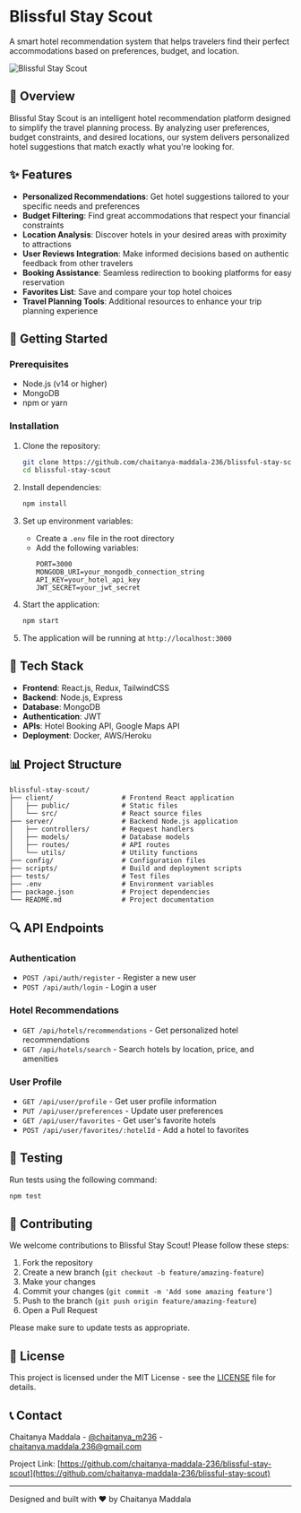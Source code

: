 # Blissful Stay Scout

A smart hotel recommendation system that helps travelers find their perfect accommodations based on preferences, budget, and location.

![Blissful Stay Scout](https://raw.githubusercontent.com/chaitanya-maddala-236/blissful-stay-scout/main/assets/logo.png)

## 🌟 Overview

Blissful Stay Scout is an intelligent hotel recommendation platform designed to simplify the travel planning process. By analyzing user preferences, budget constraints, and desired locations, our system delivers personalized hotel suggestions that match exactly what you're looking for.

## ✨ Features

- **Personalized Recommendations**: Get hotel suggestions tailored to your specific needs and preferences
- **Budget Filtering**: Find great accommodations that respect your financial constraints
- **Location Analysis**: Discover hotels in your desired areas with proximity to attractions
- **User Reviews Integration**: Make informed decisions based on authentic feedback from other travelers
- **Booking Assistance**: Seamless redirection to booking platforms for easy reservation
- **Favorites List**: Save and compare your top hotel choices
- **Travel Planning Tools**: Additional resources to enhance your trip planning experience

## 🚀 Getting Started

### Prerequisites

- Node.js (v14 or higher)
- MongoDB
- npm or yarn

### Installation

1. Clone the repository:
   ```bash
   git clone https://github.com/chaitanya-maddala-236/blissful-stay-scout.git
   cd blissful-stay-scout
   ```

2. Install dependencies:
   ```bash
   npm install
   ```

3. Set up environment variables:
   - Create a `.env` file in the root directory
   - Add the following variables:
     ```
     PORT=3000
     MONGODB_URI=your_mongodb_connection_string
     API_KEY=your_hotel_api_key
     JWT_SECRET=your_jwt_secret
     ```

4. Start the application:
   ```bash
   npm start
   ```

5. The application will be running at `http://localhost:3000`

## 🔧 Tech Stack

- **Frontend**: React.js, Redux, TailwindCSS
- **Backend**: Node.js, Express
- **Database**: MongoDB
- **Authentication**: JWT
- **APIs**: Hotel Booking API, Google Maps API
- **Deployment**: Docker, AWS/Heroku

## 📊 Project Structure

```
blissful-stay-scout/
├── client/                 # Frontend React application
│   ├── public/             # Static files
│   └── src/                # React source files
├── server/                 # Backend Node.js application
│   ├── controllers/        # Request handlers
│   ├── models/             # Database models
│   ├── routes/             # API routes
│   └── utils/              # Utility functions
├── config/                 # Configuration files
├── scripts/                # Build and deployment scripts
├── tests/                  # Test files
├── .env                    # Environment variables
├── package.json            # Project dependencies
└── README.md               # Project documentation
```

## 🔍 API Endpoints

### Authentication
- `POST /api/auth/register` - Register a new user
- `POST /api/auth/login` - Login a user

### Hotel Recommendations
- `GET /api/hotels/recommendations` - Get personalized hotel recommendations
- `GET /api/hotels/search` - Search hotels by location, price, and amenities

### User Profile
- `GET /api/user/profile` - Get user profile information
- `PUT /api/user/preferences` - Update user preferences
- `GET /api/user/favorites` - Get user's favorite hotels
- `POST /api/user/favorites/:hotelId` - Add a hotel to favorites

## 🧪 Testing

Run tests using the following command:

```bash
npm test
```

## 🤝 Contributing

We welcome contributions to Blissful Stay Scout! Please follow these steps:

1. Fork the repository
2. Create a new branch (`git checkout -b feature/amazing-feature`)
3. Make your changes
4. Commit your changes (`git commit -m 'Add some amazing feature'`)
5. Push to the branch (`git push origin feature/amazing-feature`)
6. Open a Pull Request

Please make sure to update tests as appropriate.

## 📜 License

This project is licensed under the MIT License - see the [LICENSE](LICENSE) file for details.

## 📞 Contact

Chaitanya Maddala - [@chaitanya_m236](https://twitter.com/chaitanya_m236) - chaitanya.maddala.236@gmail.com

Project Link: [https://github.com/chaitanya-maddala-236/blissful-stay-scout](https://github.com/chaitanya-maddala-236/blissful-stay-scout)

---

Designed and built with ❤️ by Chaitanya Maddala
